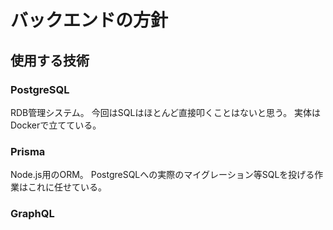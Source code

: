 # バックエンドの方針

## 使用する技術

### PostgreSQL

RDB管理システム。
今回はSQLはほとんど直接叩くことはないと思う。
実体はDockerで立てている。

### Prisma

Node.js用のORM。
PostgreSQLへの実際のマイグレーション等SQLを投げる作業はこれに任せている。

### GraphQL